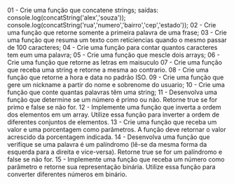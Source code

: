 01 - Crie uma função que concatene strings;
saídas:
console.log(concatString('alex','souza'));
console.log(concatString('rua','numero','bairro','cep','estado'));
02 - Crie uma função que retorne somente a primeira palavra de uma frase;
03 - Crie uma função que resuma um texto com reticiencias quando o mesmo passar de 100 caracteres;
04 - Crie uma função para contar quantos caracteres tem eum uma palavra;
05 - Crie uma função que mescle dois arrays;
06 - Crie uma função que retorne as letras em maisuculo
07 - Crie uma função que receba uma string e retorne a mesma ao contrario.
08 - Crie uma função que retorne a hora e data no padrão ISO.
09 - Crie uma função que gere um  nickname a partir do nome e sobrenome do usuario; 
10 - Crie uma função que conte quantas palavras têm uma string;
11 - Desenvolva uma função que determine se um número é primo ou não. Retorne true se for primo e false se não for.
12 - Implemente uma função que inverta a ordem dos elementos em um array. Utilize essa função para inverter a ordem de diferentes conjuntos de elementos.
13 - Crie uma função que receba um valor e uma porcentagem como parâmetros. A função deve retornar o valor acrescido da porcentagem indicada.
14 - Desenvolva uma função que verifique se uma palavra é um palíndromo (lê-se da mesma forma da esquerda para a direita e vice-versa). Retorne true se for um palíndromo e false se não for.
15 - Implemente uma função que receba um número como parâmetro e retorne sua representação binária. Utilize essa função para converter diferentes números em binário.

